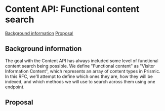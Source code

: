 # Content API: Functional content search

[Background information](#background-information)
[Proposal](#proposal)

## Background information

The goal with the Content API has always included some level of functional content search being possible. We define "Functional content" as "Visitor Information Content", which represents an array of content types in Prismic. In this RFC, we'll attempt to define which ones they are, how they will be indexed, and which methods we will use to search across them using one endpoint.

## Proposal